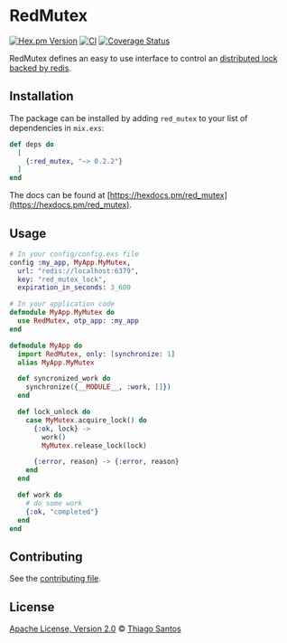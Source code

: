 # RedMutex

[![Hex.pm Version](http://img.shields.io/hexpm/v/red_mutex.svg?style=flat)](https://hex.pm/packages/red_mutex)
[![CI](https://github.com/thiamsantos/red_mutex/workflows/CI/badge.svg?branch=master)](https://github.com/thiamsantos/red_mutex/actions)
[![Coverage Status](https://coveralls.io/repos/github/thiamsantos/red_mutex/badge.svg?branch=master)](https://coveralls.io/github/thiamsantos/red_mutex?branch=master)

RedMutex defines an easy to use interface to control an [distributed lock backed by redis](https://redis.io/topics/distlock).

## Installation

The package can be installed
by adding `red_mutex` to your list of dependencies in `mix.exs`:

```elixir
def deps do
  [
    {:red_mutex, "~> 0.2.2"}
  ]
end
```

The docs can be found at [https://hexdocs.pm/red_mutex](https://hexdocs.pm/red_mutex).

## Usage

```elixir
# In your config/config.exs file
config :my_app, MyApp.MyMutex,
  url: "redis://localhost:6379",
  key: "red_mutex_lock",
  expiration_in_seconds: 3_600

# In your application code
defmodule MyApp.MyMutex do
  use RedMutex, otp_app: :my_app
end

defmodule MyApp do
  import RedMutex, only: [synchronize: 1]
  alias MyApp.MyMutex

  def syncronized_work do
    synchronize({__MODULE__, :work, []})
  end

  def lock_unlock do
    case MyMutex.acquire_lock() do
      {:ok, lock} ->
        work()
        MyMutex.release_lock(lock)

      {:error, reason} -> {:error, reason}
    end
  end

  def work do
    # do some work
    {:ok, "completed"}
  end
end
```

## Contributing

See the [contributing file](CONTRIBUTING.md).

## License

[Apache License, Version 2.0](LICENSE) © [Thiago Santos](https://github.com/thiamsantos)
